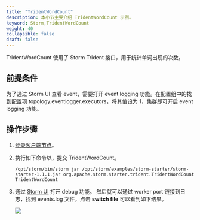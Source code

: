 ```yaml
---
title: "TridentWordCount"
description: 本小节主要介绍 TridentWordCount 示例。 
keyword: Storm,TridentWordCount
weight: 40
collapsible: false
draft: false
---
```


TridentWordCount 使用了 Storm Trident 接口，用于统计单词出现的次数。

## 前提条件

为了通过 Storm UI 查看 event，需要打开 event logging 功能。在配置组中的找到配置项 topology.eventlogger.executors，将其值设为 1，集群即可开启 event logging 功能。

## 操作步骤

1. [登录客户端节点](/bigdata/storm/manual/65_storm_client)。
2. 执行如下命令以，提交 TridentWordCount。

    ```
    /opt/storm/bin/storm jar /opt/storm/examples/storm-starter/storm-starter-1.1.1.jar org.apache.storm.starter.trident.TridentWordCount TridentWordCount
    ```

3. 通过 [Storm UI](/bigdata/storm/manual/70_storm_ui) 打开 debug 功能。 然后就可以通过 worker port 链接到日志，找到 events.log 文件，点击 **switch file** 可以看到如下结果。

    ![](../../../_images/ui-debug-event.png)
